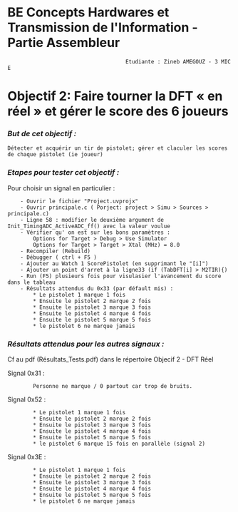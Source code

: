 # BE Concepts Hardwares et Transmission de l'Information - Partie Assembleur 
	                                     Etudiante : Zineb AMEGOUZ - 3 MIC E



# Objectif 2: Faire tourner la DFT « en réel » et gérer le score des 6 joueurs
### *But de cet objectif :* 
	Détecter et acquérir un tir de pistolet; gérer et claculer les scores de chaque pistolet (ie joueur) 
	
### *Etapes pour tester cet objectif :*
Pour choisir un signal en particulier :  
```
	- Ouvrir le fichier "Project.uvprojx" 
	- Ouvrir principale.c ( Porject: project > Simu > Sources > principale.c) 
	- Ligne 58 : modifier le deuxième argument de Init_TimingADC_ActiveADC_ff() avec la valeur voulue
	- Vérifier qu' on est sur les bons paramètres :  
		Options for Target > Debug > Use Simulator 
		Options for Target > Target > Xtal (MHz) = 8.0 
	- Recompiler (Rebuild) 
	- Débugger ( ctrl + F5 ) 
	- Ajouter au Watch 1 ScorePistolet (en supprimant le "[i]") 
	- Ajouter un point d'arret à la ligne33 (if (TabDFT[i] > M2TIR){) 
	- Run (F5) plusieurs fois pour visulasier l'avancement du score dans le tableau 
	- Résultats attendus du 0x33 (par défault mis) :
		* Le pistolet 1 marque 1 fois 	
		* Ensuite le pistolet 2 marque 2 fois
		* Ensuite le pistolet 3 marque 3 fois
		* Ensuite le pistolet 4 marque 4 fois
		* Ensuite le pistolet 5 marque 5 fois
		* le pistolet 6 ne marque jamais
```
### *Résultats attendus pour les autres signaux :* 
Cf au pdf (Résultats_Tests.pdf) dans le répertoire Objecif 2 - DFT Réel  

Signal 0x31 : 
```
		Personne ne marque / 0 partout car trop de bruits. 
```
Signal 0x52 : 
```
		* Le pistolet 1 marque 1 fois 	
		* Ensuite le pistolet 2 marque 2 fois
		* Ensuite le pistolet 3 marque 3 fois
		* Ensuite le pistolet 4 marque 4 fois
		* Ensuite le pistolet 5 marque 5 fois
		* le pistolet 6 marque 15 fois en parallèle (signal 2) 
```
Signal 0x3E :
```
		* Le pistolet 1 marque 1 fois 	
		* Ensuite le pistolet 2 marque 2 fois
		* Ensuite le pistolet 3 marque 3 fois
		* Ensuite le pistolet 4 marque 4 fois
		* Ensuite le pistolet 5 marque 5 fois
		* le pistolet 6 ne marque jamais
```
